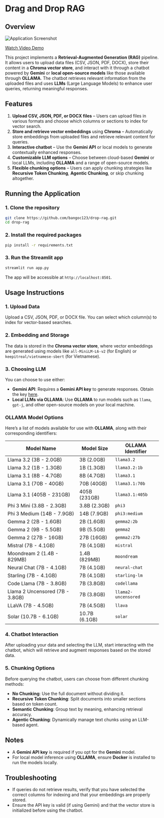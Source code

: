 # Drag and Drop RAG

## Overview

![Application Screenshot](https://storage.googleapis.com/mle-courses-prod/users/61b6fa1ba83a7e37c8309756/private-files/cf0ae020-8b6c-11ef-b095-cf36210a4279-Screen_Shot_2024_10_16_at_10.14.27.png)

[Watch Video Demo](https://www.youtube.com/watch?v=VjVHAfFvnQM&feature=youtu.be)

This project implements a **Retrieval-Augmented Generation (RAG)** pipeline. It allows users to upload data files (CSV, JSON, PDF, DOCX), store their content in a **Chroma vector store**, and interact with it through a chatbot powered by **Gemini** or **local open-source models** like those available through **OLLAMA**. The chatbot retrieves relevant information from the uploaded files and uses **LLMs** (Large Language Models) to enhance user queries, returning meaningful responses.

## Features
1. **Upload CSV, JSON, PDF, or DOCX files** – Users can upload files in various formats and choose which columns or sections to index for vector search.
2. **Store and retrieve vector embeddings** using **Chroma** – Automatically store embeddings from uploaded files and retrieve relevant content for queries.
3. **Interactive chatbot** – Use the **Gemini API** or local models to generate contextually enhanced responses.
4. **Customizable LLM options** – Choose between cloud-based **Gemini** or local LLMs, including **OLLAMA** and a range of open-source models.
5. **Flexible chunking options** – Users can apply chunking strategies like **Recursive Token Chunking**, **Agentic Chunking**, or skip chunking altogether.

## Running the Application

### 1. Clone the repository
```bash
git clone https://github.com/bangoc123/drop-rag.git
cd drop-rag
```

### 2. Install the required packages
```bash
pip install -r requirements.txt
```

### 3. Run the Streamlit app
```bash
streamlit run app.py
```

The app will be accessible at `http://localhost:8501`.

## Usage Instructions

### 1. **Upload Data**
Upload a CSV, JSON, PDF, or DOCX file. You can select which column(s) to index for vector-based searches. 

### 2. **Embedding and Storage**
The data is stored in the **Chroma vector store**, where vector embeddings are generated using models like `all-MiniLM-L6-v2` (for English) or `keepitreal/vietnamese-sbert` (for Vietnamese).

### 3. **Choosing LLM**
You can choose to use either:
- **Gemini API**: Requires a **Gemini API key** to generate responses. Obtain the key [here](https://aistudio.google.com/app/apikey).
- **Local LLMs via OLLAMA**: Use **OLLAMA** to run models such as `llama`, `gpt-j`, and other open-source models on your local machine.

### OLLAMA Model Options

Here’s a list of models available for use with **OLLAMA**, along with their corresponding identifiers:

| Model Name                            | Model Size        | OLLAMA Identifier       |
|---------------------------------------|-------------------|-------------------------|
| Llama 3.2 (3B - 2.0GB)                | 3B (2.0GB)        | `llama3.2`              |
| Llama 3.2 (1B - 1.3GB)                | 1B (1.3GB)        | `llama3.2:1b`           |
| Llama 3.1 (8B - 4.7GB)                | 8B (4.7GB)        | `llama3.1`              |
| Llama 3.1 (70B - 40GB)                | 70B (40GB)        | `llama3.1:70b`          |
| Llama 3.1 (405B - 231GB)              | 405B (231GB)      | `llama3.1:405b`         |
| Phi 3 Mini (3.8B - 2.3GB)             | 3.8B (2.3GB)      | `phi3`                  |
| Phi 3 Medium (14B - 7.9GB)            | 14B (7.9GB)       | `phi3:medium`           |
| Gemma 2 (2B - 1.6GB)                  | 2B (1.6GB)        | `gemma2:2b`             |
| Gemma 2 (9B - 5.5GB)                  | 9B (5.5GB)        | `gemma2`                |
| Gemma 2 (27B - 16GB)                  | 27B (16GB)        | `gemma2:27b`            |
| Mistral (7B - 4.1GB)                  | 7B (4.1GB)        | `mistral`               |
| Moondream 2 (1.4B - 829MB)            | 1.4B (829MB)      | `moondream`             |
| Neural Chat (7B - 4.1GB)              | 7B (4.1GB)        | `neural-chat`           |
| Starling (7B - 4.1GB)                 | 7B (4.1GB)        | `starling-lm`           |
| Code Llama (7B - 3.8GB)               | 7B (3.8GB)        | `codellama`             |
| Llama 2 Uncensored (7B - 3.8GB)       | 7B (3.8GB)        | `llama2-uncensored`     |
| LLaVA (7B - 4.5GB)                    | 7B (4.5GB)        | `llava`                 |
| Solar (10.7B - 6.1GB)                 | 10.7B (6.1GB)     | `solar`                 |

### 4. **Chatbot Interaction**
After uploading your data and selecting the LLM, start interacting with the chatbot, which will retrieve and augment responses based on the stored data.

### 5. **Chunking Options**
Before querying the chatbot, users can choose from different chunking methods:
- **No Chunking**: Use the full document without dividing it.
- **Recursive Token Chunking**: Split documents into smaller sections based on token count.
- **Semantic Chunking**: Group text by meaning, enhancing retrieval accuracy.
- **Agentic Chunking**: Dynamically manage text chunks using an LLM-based agent.

## Notes
- A **Gemini API key** is required if you opt for the **Gemini** model. 
- For local model inference using **OLLAMA**, ensure **Docker** is installed to run the models locally.

## Troubleshooting

- If queries do not retrieve results, verify that you have selected the correct columns for indexing and that your embeddings are properly stored.
- Ensure the API key is valid (if using Gemini) and that the vector store is initialized before using the chatbot.
